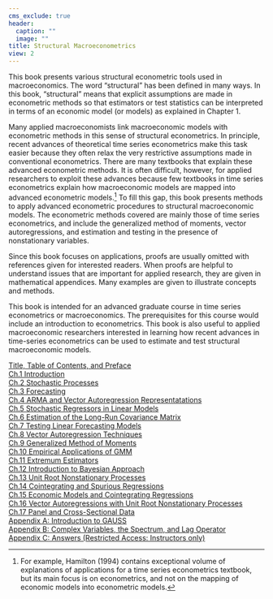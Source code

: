 ```yaml
---
cms_exclude: true
header:
  caption: ""
  image: ""
title: Structural Macroeconometrics
view: 2
---
```





This book presents various structural econometric tools used in macroeconomics.
The word “structural” has been defined in many ways. In this book, “structural”
means that explicit assumptions are made in econometric methods so that estimators
or test statistics can be interpreted in terms of an economic model (or models) as
explained in Chapter 1.

Many applied macroeconomists link macroeconomic models with econometric
methods in this sense of structural econometrics. In principle, recent advances of
theoretical time series econometrics make this task easier because they often relax
the very restrictive assumptions made in conventional econometrics. There are many
textbooks that explain these advanced econometric methods. It is often difficult,
however, for applied researchers to exploit these advances because few textbooks in
time series econometrics explain how macroeconomic models are mapped into advanced
econometric models.[^1] To fill this gap, this book presents methods to apply
advanced econometric procedures to structural macroeconomic models. The econometric
methods covered are mainly those of time series econometrics, and include the
generalized method of moments, vector autoregressions, and estimation and testing
in the presence of nonstationary variables.

Since this book focuses on applications, proofs are usually omitted with references
given for interested readers. When proofs are helpful to understand issues that
are important for applied research, they are given in mathematical appendices. Many
examples are given to illustrate concepts and methods.

This book is intended for an advanced graduate course in time series econometrics
or macroeconomics. The prerequisites for this course would include an introduction
to econometrics. This book is also useful to applied macroeconomic researchers
interested in learning how recent advances in time-series econometrics can be used to
estimate and test structural macroeconomic models.

[^1]: For example, Hamilton (1994) contains exceptional volume of explanations of applications for a
time series econometrics textbook, but its main focus is on econometrics, and not on the mapping
of economic models into econometric models.

[Title, Table of Contents, and Preface](ch00.pdf)  
[Ch.1 Introduction](ch01.pdf)  
[Ch.2 Stochastic Processes](ch02.pdf)  
[Ch.3 Forecasting](ch03.pdf)  
[Ch.4 ARMA and Vector Autoregression Representatations](ch04.pdf)  
[Ch.5 Stochastic Regressors in Linear Models](ch05.pdf)  
[Ch.6 Estimation of the Long-Run Covariance Matrix](ch06.pdf)  
[Ch.7 Testing Linear Forecasting Models](ch07.pdf)  
[Ch.8 Vector Autoregression Techniques](ch08.pdf)  
[Ch.9 Generalized Method of Moments](ch09.pdf)  
[Ch.10 Empirical Applications of GMM](ch10.pdf)  
[Ch.11 Extremum Estimators](ch11.pdf)  
[Ch.12 Introduction to Bayesian Approach](ch12.pdf)  
[Ch.13 Unit Root Nonstationary Processes](ch13.pdf)  
[Ch.14 Cointegrating and Spurious Regressions](ch14.pdf)  
[Ch.15 Economic Models and Cointegrating Regressions](ch15.pdf)  
[Ch.16 Vector Autoregressions with Unit Root Nonstationary Processes](ch16.pdf)  
[Ch.17 Panel and Cross-Sectional Data](ch17.pdf)  
[Appendix A: Introduction to GAUSS](chapp-a.pdf)  
[Appendix B: Complex Variables, the Spectrum, and Lag Operator](chapp-b.pdf)  
[Appendix C: Answers (Restricted Access: Instructors only)](chapp-c-secure.pdf)  
